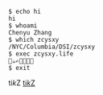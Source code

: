 ```shell
$ echo hi
hi
$ whoami
Chenyu Zhang
$ which zcysxy
/NYC/Columbia/DSI/zcysxy
$ exec zcysxy.life
🛌☕️✍️🍛🍺🕺🛌
$ exit
```
ti$k$Z
[ti$k$Z](https://help.obsidian.md/Linking+notes+and+files/Internal+links#Link+to+a+block+in+a+note)